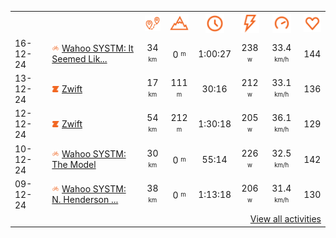 <table>
    <tr>
        <th></th>
        <th></th>
        <th align="center"><img src="https://raw.githubusercontent.com/robiningelbrecht/strava-activities/master/public/distance.svg" width="30" alt="distance" title="distance"/></th>
        <th align="center"><img src="https://raw.githubusercontent.com/robiningelbrecht/strava-activities/master/public/elevation.svg" width="30" alt="elevation" title="elevation"/></th>
        <th align="center"><img src="https://raw.githubusercontent.com/robiningelbrecht/strava-activities/master/public/time.svg" width="30" alt="time" title="time"/></th>
        <th align="center"><img src="https://raw.githubusercontent.com/robiningelbrecht/strava-activities/master/public/average-watt.svg" width="30" alt="average watts" title="average watts"/></th>
        <th align="center"><img src="https://raw.githubusercontent.com/robiningelbrecht/strava-activities/master/public/average-speed.svg" width="30" alt="average speed" title="average speed"/></th>
        <th align="center"><img src="https://raw.githubusercontent.com/robiningelbrecht/strava-activities/master/public/heart-rate.svg" width="30" alt="average heart rate" title="average heart rate"/></th>
    </tr>
            <tr>
            <td>16-12-24</td>
            <td>
                <img src="https://raw.githubusercontent.com/robiningelbrecht/strava-activities/master/public/activity-ride.svg" width="12" alt="Wahoo SYSTM: It Seemed Like a Good Idea at the Time" title="Wahoo SYSTM: It Seemed Like a Good Idea at the Time"/>
<a href="https://www.strava.com/activities/13129171250" title="Kcal: 863 | Gear: None ">Wahoo SYSTM: It Seemed Lik...</a>
            </td>
            <td align="center">34 <sup><sub>km</sub></sup></td>
            <td align="center">0 <sup><sub>m</sub></sup></td>
            <td align="center">1:00:27</td>
            <td align="center">238 <sup><sub>w</sub></sup></td>
            <td align="center">33.4 <sup><sub>km/h</sub></sup></td>
            <td align="center">144</td>
        </tr>
            <tr>
            <td>13-12-24</td>
            <td>
                                <img src="https://raw.githubusercontent.com/robiningelbrecht/strava-activities/master/public/activity-virtual-ride-zwift.svg" width="12" alt="Zwift" title="Zwift"/>
<a href="https://www.strava.com/activities/13104879677" title="Kcal: 367 | Gear: None ">Zwift</a>
            </td>
            <td align="center">17 <sup><sub>km</sub></sup></td>
            <td align="center">111 <sup><sub>m</sub></sup></td>
            <td align="center">30:16</td>
            <td align="center">212 <sup><sub>w</sub></sup></td>
            <td align="center">33.1 <sup><sub>km/h</sub></sup></td>
            <td align="center">136</td>
        </tr>
            <tr>
            <td>12-12-24</td>
            <td>
                                <img src="https://raw.githubusercontent.com/robiningelbrecht/strava-activities/master/public/activity-virtual-ride-zwift.svg" width="12" alt="Zwift" title="Zwift"/>
<a href="https://www.strava.com/activities/13101138249" title="Kcal: 1059 | Gear: None ">Zwift</a>
            </td>
            <td align="center">54 <sup><sub>km</sub></sup></td>
            <td align="center">212 <sup><sub>m</sub></sup></td>
            <td align="center">1:30:18</td>
            <td align="center">205 <sup><sub>w</sub></sup></td>
            <td align="center">36.1 <sup><sub>km/h</sub></sup></td>
            <td align="center">129</td>
        </tr>
            <tr>
            <td>10-12-24</td>
            <td>
                <img src="https://raw.githubusercontent.com/robiningelbrecht/strava-activities/master/public/activity-ride.svg" width="12" alt="Wahoo SYSTM: The Model" title="Wahoo SYSTM: The Model"/>
<a href="https://www.strava.com/activities/13086032263" title="Kcal: 750 | Gear: None ">Wahoo SYSTM: The Model</a>
            </td>
            <td align="center">30 <sup><sub>km</sub></sup></td>
            <td align="center">0 <sup><sub>m</sub></sup></td>
            <td align="center">55:14</td>
            <td align="center">226 <sup><sub>w</sub></sup></td>
            <td align="center">32.5 <sup><sub>km/h</sub></sup></td>
            <td align="center">142</td>
        </tr>
            <tr>
            <td>09-12-24</td>
            <td>
                <img src="https://raw.githubusercontent.com/robiningelbrecht/strava-activities/master/public/activity-ride.svg" width="12" alt="Wahoo SYSTM: N. Henderson 2: Rabbit Mountain" title="Wahoo SYSTM: N. Henderson 2: Rabbit Mountain"/>
<a href="https://www.strava.com/activities/13079749349" title="Kcal: 908 | Gear: None ">Wahoo SYSTM: N. Henderson ...</a>
            </td>
            <td align="center">38 <sup><sub>km</sub></sup></td>
            <td align="center">0 <sup><sub>m</sub></sup></td>
            <td align="center">1:13:18</td>
            <td align="center">206 <sup><sub>w</sub></sup></td>
            <td align="center">31.4 <sup><sub>km/h</sub></sup></td>
            <td align="center">130</td>
        </tr>
                <tr>
            <td colspan="8" align="right"><a href="https://github.com/robiningelbrecht/strava-activities#activities">View all activities</a></td>
        </tr>
    </table>

